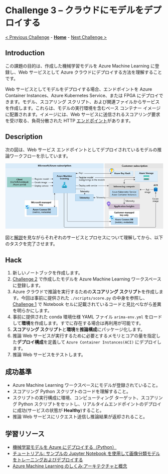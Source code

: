 # Challenge 3 – クラウドにモデルをデプロイする

[< Previous Challenge](./Challenge-02.md) - **[Home](./README.md)** - [Next Challenge >](./Challenge-04.md)

## Introduction

この課題の目的は、作成した機械学習モデルを Azure Machine Learning に登録し、Web サービスとして Azure クラウドにデプロイする方法を理解することです。

Web サービスとしてモデルをデプロイする場合、エンドポイントを Azure Container Instances、Azure Kubernetes Service、または FPGA にデプロイできます。モデル、スコアリング スクリプト、および関連ファイルからサービスを作成します。これらは、モデルの実行環境を含むベース コンテナー イメージに配置されます。イメージには、Web サービスに送信されるスコアリング要求を受け取る、負荷分散された HTTP [エンドポイント](https://docs.microsoft.com/ja-jp/azure/machine-learning/concept-azure-machine-learning-architecture#endpoints)があります。

## Description
次の図は、Web サービス エンドポイントとしてデプロイされているモデルの推論ワークフローを示しています。

![モデルの推論ワークフロー](./images/003.png)

図と[解説](https://docs.microsoft.com/ja-jp/azure/machine-learning/concept-azure-machine-learning-architecture#web-service-endpoint)を見ながらそれぞれのサービスとプロセスについて理解してから、以下のタスクを完了させます。

## Hack
1. 新しいノートブックを作成します。
1. [Challenge 2](./Challenge-02.md) で作成したモデルを Azure Machine Learning ワークスペースに登録します。
1. Azure クラウドで推論を実行するための**スコアリング スクリプト**を作成します。今回は事前に提供された `./scripts/score.py` の中身を参照し、[Challenge 1](./Challenge-01.md) で Notebook セルに記載されているコードと見比べながら差異を明らかにします。
1. 事前に提供された conda 環境仕様 YAML ファイル `arima-env.yml` をロードして**環境**を作成します。すでに存在する場合は再利用が可能です。
1. **スコアリング スクリプト**と**環境**を**推論構成**にパッケージ化します。
1. 推論 Web サービスが実行するために必要とするメモリとコアの量を指定した**デプロイ構成**を定義して `Azure Container Instances(ACI)` にデプロイします。
1. 推論 Web サービスをテストします。


## 成功基準
- Azure Machine Learning ワークスペースにモデルが登録されていること。
- スコアリング Python スクリプトのコードを理解すること。
- スクリプトの実行構成に環境、コンピューティング ターゲット、スコアリング Python スクリプトをセットし、リアルタイムエンドポイントのデプロイに成功(サービスの状態が **Healthy**)すること。
- 推論 Web サービスにリクエスト送信し推論結果が返却されること。


## 学習リソース
 - [機械学習モデルを Azure にデプロイする（Python）](https://docs.microsoft.com/ja-jp/azure/machine-learning/how-to-deploy-and-where?tabs=python)
 - [チュートリアル: サンプルの Jupyter Notebook を使用して画像分類モデルをトレーニングおよびデプロイする](https://docs.microsoft.com/ja-jp/azure/machine-learning/tutorial-train-deploy-notebook)
 - [Azure Machine Learning のしくみ:アーキテクチャと概念](https://docs.microsoft.com/azure/machine-learning/concept-azure-machine-learning-architecture)
 
